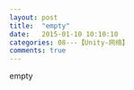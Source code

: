 ```yaml
---
layout: post
title:  "empty"
date:   2015-01-10 10:10:10
categories: 08---【Unity-网络】
comments: true
---
```

empty
